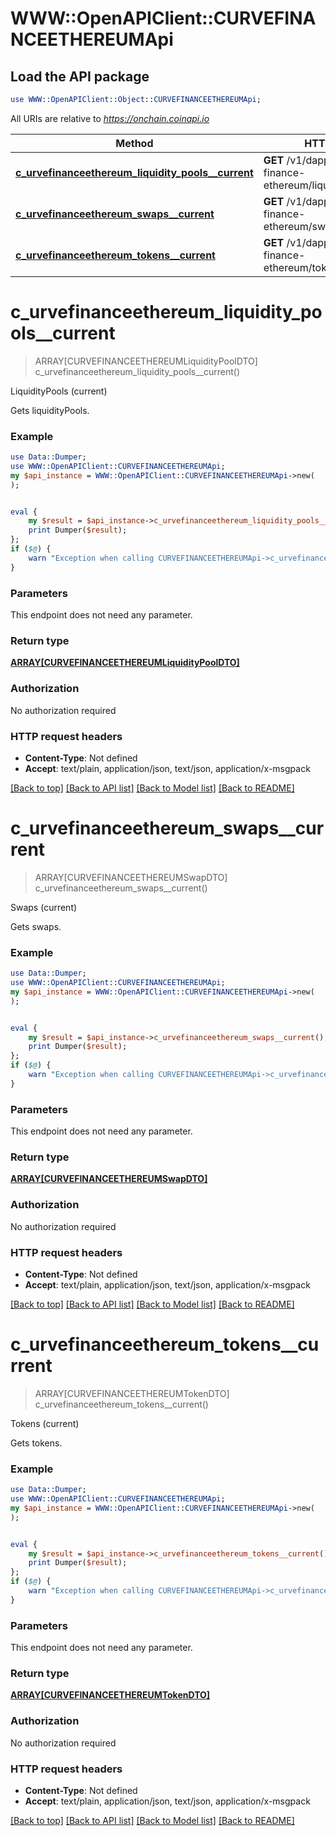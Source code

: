 # WWW::OpenAPIClient::CURVEFINANCEETHEREUMApi

## Load the API package
```perl
use WWW::OpenAPIClient::Object::CURVEFINANCEETHEREUMApi;
```

All URIs are relative to *https://onchain.coinapi.io*

Method | HTTP request | Description
------------- | ------------- | -------------
[**c_urvefinanceethereum_liquidity_pools__current**](CURVEFINANCEETHEREUMApi.md#c_urvefinanceethereum_liquidity_pools__current) | **GET** /v1/dapps/curve-finance-ethereum/liquidityPools/current | LiquidityPools (current)
[**c_urvefinanceethereum_swaps__current**](CURVEFINANCEETHEREUMApi.md#c_urvefinanceethereum_swaps__current) | **GET** /v1/dapps/curve-finance-ethereum/swaps/current | Swaps (current)
[**c_urvefinanceethereum_tokens__current**](CURVEFINANCEETHEREUMApi.md#c_urvefinanceethereum_tokens__current) | **GET** /v1/dapps/curve-finance-ethereum/tokens/current | Tokens (current)


# **c_urvefinanceethereum_liquidity_pools__current**
> ARRAY[CURVEFINANCEETHEREUMLiquidityPoolDTO] c_urvefinanceethereum_liquidity_pools__current()

LiquidityPools (current)

Gets liquidityPools.

### Example
```perl
use Data::Dumper;
use WWW::OpenAPIClient::CURVEFINANCEETHEREUMApi;
my $api_instance = WWW::OpenAPIClient::CURVEFINANCEETHEREUMApi->new(
);


eval {
    my $result = $api_instance->c_urvefinanceethereum_liquidity_pools__current();
    print Dumper($result);
};
if ($@) {
    warn "Exception when calling CURVEFINANCEETHEREUMApi->c_urvefinanceethereum_liquidity_pools__current: $@\n";
}
```

### Parameters
This endpoint does not need any parameter.

### Return type

[**ARRAY[CURVEFINANCEETHEREUMLiquidityPoolDTO]**](CURVEFINANCEETHEREUMLiquidityPoolDTO.md)

### Authorization

No authorization required

### HTTP request headers

 - **Content-Type**: Not defined
 - **Accept**: text/plain, application/json, text/json, application/x-msgpack

[[Back to top]](#) [[Back to API list]](../README.md#documentation-for-api-endpoints) [[Back to Model list]](../README.md#documentation-for-models) [[Back to README]](../README.md)

# **c_urvefinanceethereum_swaps__current**
> ARRAY[CURVEFINANCEETHEREUMSwapDTO] c_urvefinanceethereum_swaps__current()

Swaps (current)

Gets swaps.

### Example
```perl
use Data::Dumper;
use WWW::OpenAPIClient::CURVEFINANCEETHEREUMApi;
my $api_instance = WWW::OpenAPIClient::CURVEFINANCEETHEREUMApi->new(
);


eval {
    my $result = $api_instance->c_urvefinanceethereum_swaps__current();
    print Dumper($result);
};
if ($@) {
    warn "Exception when calling CURVEFINANCEETHEREUMApi->c_urvefinanceethereum_swaps__current: $@\n";
}
```

### Parameters
This endpoint does not need any parameter.

### Return type

[**ARRAY[CURVEFINANCEETHEREUMSwapDTO]**](CURVEFINANCEETHEREUMSwapDTO.md)

### Authorization

No authorization required

### HTTP request headers

 - **Content-Type**: Not defined
 - **Accept**: text/plain, application/json, text/json, application/x-msgpack

[[Back to top]](#) [[Back to API list]](../README.md#documentation-for-api-endpoints) [[Back to Model list]](../README.md#documentation-for-models) [[Back to README]](../README.md)

# **c_urvefinanceethereum_tokens__current**
> ARRAY[CURVEFINANCEETHEREUMTokenDTO] c_urvefinanceethereum_tokens__current()

Tokens (current)

Gets tokens.

### Example
```perl
use Data::Dumper;
use WWW::OpenAPIClient::CURVEFINANCEETHEREUMApi;
my $api_instance = WWW::OpenAPIClient::CURVEFINANCEETHEREUMApi->new(
);


eval {
    my $result = $api_instance->c_urvefinanceethereum_tokens__current();
    print Dumper($result);
};
if ($@) {
    warn "Exception when calling CURVEFINANCEETHEREUMApi->c_urvefinanceethereum_tokens__current: $@\n";
}
```

### Parameters
This endpoint does not need any parameter.

### Return type

[**ARRAY[CURVEFINANCEETHEREUMTokenDTO]**](CURVEFINANCEETHEREUMTokenDTO.md)

### Authorization

No authorization required

### HTTP request headers

 - **Content-Type**: Not defined
 - **Accept**: text/plain, application/json, text/json, application/x-msgpack

[[Back to top]](#) [[Back to API list]](../README.md#documentation-for-api-endpoints) [[Back to Model list]](../README.md#documentation-for-models) [[Back to README]](../README.md)

